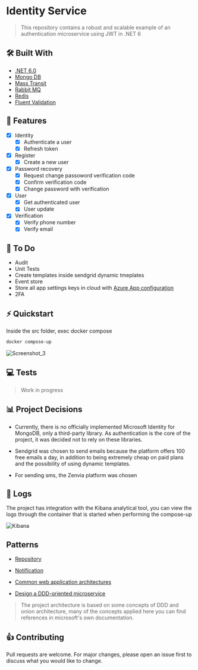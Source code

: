 # Identity Service

> This repository contains a robust and scalable example of an authentication microservice using JWT in .NET 6

## :hammer_and_wrench: Built With
- [.NET 6.0](https://dotnet.microsoft.com/download/dotnet/6.0)
- [Mongo DB](https://www.mongodb.com/)
- [Mass Transit](https://masstransit-project.com/)
- [Rabbit MQ](https://www.rabbitmq.com/)
- [Redis](https://redis.io/)
- [Fluent Validation](https://fluentvalidation.net/)

## 🎯 Features

- [x] Identity
    - [x] Authenticate a user
    - [x] Refresh token
- [x] Register
    - [x] Create a new user
- [x] Password recovery
    - [x] Request change passoword verification code
    - [x] Confirm verification code
    - [x] Change password with verification
- [x] User
    - [x] Get authenticated user
    - [x] User update
- [X] Verification
    - [X] Verify phone number
    - [X] Verify email

## :memo: To Do

- Audit
- Unit Tests
- Create templates inside sendgrid dynamic tmeplates
- Event store
- Store all app settings keys in cloud with [Azure App configuration]('https://azure.microsoft.com/en-us/services/app-configuration/')
- 2FA

## ⚡️ Quickstart

Inside the src folder, exec docker compose

```bash
docker compose-up
```

![Screenshot_3](https://user-images.githubusercontent.com/44218496/161750918-29d3c5d0-d017-47f7-8f06-bb1b0fa0be12.png)


## :computer: Tests

> Work in progress

## :bar_chart: Project Decisions

- Currently, there is no officially implemented Microsoft Identity for MongoDB, only a third-party library. As authentication is the core of the project, it was decided not to rely on these libraries.

- Sendgrid was chosen to send emails because the platform offers 100 free emails a day, in addition to being extremely cheap on paid plans and the possibility of using dynamic templates.

- For sending sms, the Zenvia platform was chosen

## :bookmark: Logs

The project has integration with the Kibana analytical tool, you can view the logs through the container that is started when performing the compose-up

![Kibana](https://user-images.githubusercontent.com/44218496/161693359-3b8c14ab-3359-47c9-83c6-93a65480c815.png)

## Patterns
- [Repository](https://docs.microsoft.com/en-us/aspnet/mvc/overview/older-versions/getting-started-with-ef-5-using-mvc-4/implementing-the-repository-and-unit-of-work-patterns-in-an-asp-net-mvc-application)

- [Notification](https://martinfowler.com/eaaDev/Notification.html)

- [Common web application architectures](https://docs.microsoft.com/en-us/dotnet/architecture/modern-web-apps-azure/common-web-application-architectures)

- [Design a DDD-oriented microservice](https://docs.microsoft.com/en-us/dotnet/architecture/microservices/microservice-ddd-cqrs-patterns/ddd-oriented-microservice)

> The project architecture is based on some concepts of DDD and onion architecture, many of the concepts applied here you can find references in microsoft's own documentation.

## 👍 Contributing
Pull requests are welcome. For major changes, please open an issue first to discuss what you would like to change.
